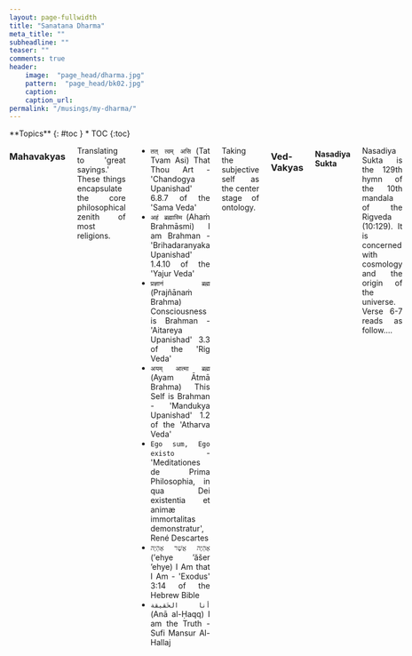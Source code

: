 ```yaml
---
layout: page-fullwidth
title: "Sanatana Dharma"
meta_title: ""
subheadline: ""
teaser: ""
comments: true
header:
    image:  "page_head/dharma.jpg"
    pattern:  "page_head/bk02.jpg"
    caption: 
    caption_url:
permalink: "/musings/my-dharma/"
---
```



<div class="row">
<div class="medium-8 medium-push-0 columns" markdown="1">
<div class="panel radius" markdown="1">
**Topics**
{: #toc }
*  TOC
{:toc}
</div>
</div><!-- /.medium-4.columns -->



<div class="medium-12 medium-pull-0 columns" markdown="1" style='text-align: justify;'>


### Mahavakyas

Translating to 'great sayings.' These things encapsulate the core philosophical zenith of most religions.

* ```तत् त्वम् असि``` (Tat Tvam Asi) That Thou Art - 'Chandogya Upanishad' 6.8.7 of the 'Sama Veda'
* ```अहं ब्रह्मास्मि``` (Ahaṁ Brahmāsmi) I am Brahman - 'Brihadaranyaka Upanishad' 1.4.10 of the 'Yajur Veda'
* ```प्रज्ञानं ब्रह्म``` (Prajñānaṁ Brahma) Consciousness is Brahman - 'Aitareya Upanishad' 3.3 of the 'Rig Veda'
* ```अयम् आत्मा ब्रह्म``` (Ayam Ātmā Brahma) This Self is Brahman - 'Mandukya Upanishad' 1.2 of the 'Atharva Veda'
* ```Ego sum, Ego existo``` - 'Meditationes de Prima Philosophia, in qua Dei existentia et animæ immortalitas demonstratur', René Descartes
* ```אֶהְיֶה אֲשֶׁר אֶהְיֶה``` ‎(’ehye ’ăšer ’ehye) I Am that I Am - 'Exodus' 3:14 of the Hebrew Bible
* ```أنا الحَقيقة``` (Anā al-Ḥaqq) I am the Truth - Sufi Mansur Al-Hallaj

Taking the subjective self as the center stage of ontology.


### Ved-Vakyas

#### Nasadiya Sukta

Nasadiya Sukta is the 129th hymn of the 10th mandala of the Rigveda (10:129). It is concerned with cosmology and the origin of the universe. Verse 6-7 reads as follow....
```
But, after all, who knows, and who can say
Whence it all came, and how creation happened?
the gods themselves are later than creation,
so who knows truly whence it has arisen?

Whence all creation had its origin,
the creator, whether he fashioned it or whether he did not,
the creator, who surveys it all from highest heaven,
he knows — or maybe even he does not know.
```

These verses corroborate both a sense of freedom of thought as well as a limit on human thought itself. It is a win-win strategy; allowing hinduism (as most commonly referred to) to ever evolve with the changing morals and scientific understanding of the physical world, at the same time, allowing its followers to participate in this change without a strict bound on what is subjectable to questioning.

While I am allowed to be an agnostic atheist staying within the boundaries of sanatan dharma (a.k.a. hinduism), it says, we are too insignificant in the scale of the universe (or multi-verse, who knows) to be bold enough to infer physical truths beyond our immediate space-time. Conjectures of fringe science are sometimes beyond testability. There are theorems that cannot be proven from basic axioms. There are limits to reasoning itself.
Yet, on the other hand, the oldest and arguably the most sacred text in hinduism exploring this boundary of reason itself allows me to do my own exploration into the truths in my 'own' way - 'my' dharma... a selective subset (or even an extension) of the established canons existing today.

#### Brahma Jnanavali Mala

#### Nirvanashatkam

#### Mandukya Upanishad

### Baul Philosophy

Bauls, the wandering mystic minstrels of Bengal has a rich philosophy that I find as deep as that of Adi Shankaracharya's Advaitva, yet so simple that it can be understood through folk music. Etymologically, 'Baul' means mad, derived from the word 'Vatul' (mad) or 'Vyakula' (impatiently eagered). Their free spirited nature is centered on rejection of rules pertaining to orthodox religions. In Baul 'deho-tottyo' philosophy the human body is given the highest value as a microcosm of the universe. Human body, composed of 'pancha-bhuta' and the dwelling place of God, deserved the ultimate reality where one can unite with the Supreme Being to achieve 'moksha'.

##### List of Baul songs reflecting this philosophy
* [বাড়ির কাছে আরশী নগর](https://www.youtube.com/watch?v=d-IwBrLt2aI)
* [পরের জাগা পরের জমিন](https://www.youtube.com/watch?v=jqf8BDOYles)
* [কেমনে চিনিব তোমারে](https://www.youtube.com/watch?v=01lAVTvfDEY)
* [কে বলে মানুষ মরে](https://www.youtube.com/watch?v=WzcoLCuHMV0)
* [তোমার ঘরে বসত করে কয় জনা](https://www.youtube.com/watch?v=kFw_jamBejk)
* [মন আমার দেহ ঘড়ি](https://www.youtube.com/watch?v=_SnijWIpY8M)
* [ইঁদুর মারা কল রয়েছে জগৎ মাঝারে](https://www.youtube.com/watch?v=3plamnIo3-U)
* [কানার হাট বাজার](https://www.youtube.com/watch?v=o35AsEVtqVU)
* [আমার ভেতর আমি কে](https://www.youtube.com/watch?v=seHUU3hLA1k)
* [নদী ভরা ঢেউ](https://www.youtube.com/watch?v=rq11aJtkFDs)

### Algorithmic Absurdism

(Created Mar 1, 2022)

For now, I identify my philosophical stance as algorithmic absurdist, a merger of absurdism and pancomputationalism that I created myself to better express the tenets I believe in. It is presented in Wittgenstein's style in Tractacus Logico Philosophicus.

[1] There is no inherent meaning in the Universe. If the Universe sprung from and dissolutes into nothing, then only `nothing' is fundamental.

[2] It is possible for sentient agents embedded within the Universe to derive meaning by dividing the Universe into two parts: the agent and the environment.

[2.1] Humans belong to a more general class of sentient agents, which may include artificial intelligence, animals, aliens, etc.

[3] These two parts have a boundary, called the Markov boundary (or Markov blanket, if not minimal), that is defined over the dimensions of space and time.

[3.1] The definition of the boundary is stored within the agent and is the synonym for self-consciousness. It thinks, therefore it is.

[3.1.1] This definition of the boundary can be shared with other agents by action-perception. The ability for the other agents to acknowledge the sentience of the agent is based on the mutually agreed definition of the boundary and of recognizing sentience. e.g. A rock is not sentient to a human but a fish is even though both move when acted on its boundary. Maybe an FSM is not sentient to a Turing machine. Or the water cycle is not sentient but the collective behaviour of a swarm of birds is.

[4] Any ontology of the environment is unaccessible except via epistemic observables on this boundary.

[4.1] The observables can be compressed for storage within the agent's memory by identifying patterns.

[4.2] This pattern identification procedure is thermodynamically irreversible, takes free energy from the environment and generates heat. Efficiency is determined by an ensemble of parameters like the size of the set of observables, the size of the compressed pattern, the time it takes of compress and decompress, the free energy used, the heat generated, etc.

[4.2.1] These patterns are best described as programs/algorithms that can be executed on the agent's computing faculties (reasoning, brain, computer) to decompress and replicate (remember) the observed phenomena.

[4.2.2] These programs are the most general method to predict future observable patterns that the agent can identify. This is Solomonoff induction and always carries a level of uncertainty (black swam event) that eventually leads to refinement of the program.

[4.2.3] The basis of Solomonoff induction, the Church-Turing thesis (i.e. the universe is efficiently computable by a Turing machine, or it's quantum variant from Deutsch), is the law-without-law that Wheeler was searching for. The fundamental laws of  physics tells more about the computability capabilities of our biologically evolved reasoning power than of the Universe.

[4.2.4] Being most general does not mean that it is the best method for any subset of observables and predictions. For limited use, memorizing a multiplication table may be more efficient that understanding how multiplication works in general. It has the least error considering all possible observables and predicions for the agent.

[4.2.5] Note, there may be patterns that the agent cannot identify using its level of computing capability. Neither are these unidentified patterns used for forming the program, nor can the agent predict how these patterns will affect future observations. These are termed as relative algorithmic randomness. Such randomness leads to the inability of the agent to compress/predict the exact sequence of observation, instead, it can predict the probability distribution of the observations.

[5] This method of defining a boundary (cell wall), storing a compressed history (DNA) and predicting (genetic pathways and neural learning) has been evolutionarily favoured in Earth's environment and thus its usefulness is the anthropic sense for the survival of life.

In summary, Q: "Why should I not commit [suicide](https://en.wikipedia.org/wiki/Suicide)?" should be answered with A: "Because [Code Golfing](https://en.wikipedia.org/wiki/Code_golf) is fun."

These ideas were influenced by computer scientists like Christian Calude, Marcus Hutter, Ray Solomonoff, John von Neumann, Alan Turing, Stephen Wolfram, Jurgen Schmidhuber, David Wolpert; physicists like John Wheeler, Carlo Rovelli, Chaira Martello; philosophers like Rene Descartes, Albert Camus; mathematicians like Kurt Godel, Gregory Chaitin; and many others.

### Propositions

Can you stop thinking? Can you stop thinking about thinking? ... there you go... down the rabbit-hole again... exploring the unknown unknowns...

A collection of those eureka moments when you find an allegory worth remembering – while reading a book, brooding in the shower, or deep philosophical conversations with friends or Arshia.

#### Ph.D. Dissertation
Some of these you can find in my PhD [propositions](https://academia.stackexchange.com/questions/104643/what-is-purpose-and-meaning-of-propositions-in-phd-thesis), which is a very fascinating Dutch academic custom.
* Philosophical aspects of interdisciplinary research lead to many valuable scientific insights.
* Variational quantum heuristics share the `correlation versus causation' problem with current machine learning models. 
* We need to understand the thermodynamic properties of mutating universal constructors to transcend to an intergalactic civilization.
* The interference patterns we observe as shadows on Plato's classical cave help us to tell mathematical stories about Hilbert space.
* Shadow libraries that provide open access to knowledge over intellectual property rights are best morally personified as Robin Hood rather than pirates.
* All models require some axioms/assumptions/faith that define their limits.
* Knowing everything is equivalent to knowing nothing.
* Sisyphus (in the Absurd metaphor from Albert Camus) derives his happiness from discovering paths that are easier to remember and climb.
* A proposition on self-referential proofs will always be opposed during the doctoral defense if a committee member thinks it is wrong.

#### Others
* Be it described by, Low-complexity art or Occam's razor; Nature favors designs with high informational entropy with low Kolmogorov complexity... in short, God is a lazy programmer!
* "Sarcasm is a word in the lexicon"... is a self-referential statement. It is either false, or true but cannot be proven in the premise while preserving it sarcastic truth at the same instant! Godel's Incompleteness Theorem?
* All of learning theory is mostly "Classification + Correlation"... dividing data into sets and understanding the relations between them.
* Pressing UnDo does not take you into the past, it takes you to an alternate future. Pressing ReDo does not correct your mistake, it accounts for a misjudgment requiring two actions.
* When you are rolling some dice you can either accept that the results are truly random or you can believe that they are decided by God. But, if you choose the latter, you must understand that this God of yours must roll some virtual dice of his own in order to decide your dice rolling results.
* Probabilities do not exist. It is only useful for faking the future as present. Statistics is what is real. 
* If a string is compressed, it must include the decompressor compiler length as part of it. It must also consider the time to decompress it.
* Randomness is not predictable, not patterned, not biased. Randomness is whatever is left over when we have listed all the known patterns in the universe. [ref](https://www.3quarksdaily.com/3quarksdaily/2014/10/randomness-the-ghost-in-the-machine.html)
* Repetition is a form of change.
* Every learning approach begins by imitating previously available resource and improving it. That's why it is called (re)search. Same with DNA heredity, same with PhD theses.
* A proposition related to the thesis topic is more likely to be opposed.
* Philisophers are the scouts in the army of science. They don't win you your battles, they explore the terrain so that you can fight the war.
* All physical Hamiltonins are local. Nature never uses NP hard approaches.
* Quantum parallelism is weaker than classical parallelism (NP).
* Nothing is fundamental... neither causality, nor entanglement, nor entropy... the universe started from nothing... thus nothing can be fundamental... only "nothing" is fundamental.
* You create what you wish to ignore. Axioms.
* Creating knowledge is as difficult as creating ignorance: the thermodynamic cost of mutual information is same as that of equal bits of algorithmic randomness.
* Facts don't care about your feelings or do they. Is every truth relative?
* Tohu wa-bohu
* Universe is a useless box. Has no purpose as a whole. But each part has a generating mechanism and causal prior and posterior connections that gives a myopic purpose.
* Semantics is relational... at least the sender (programmer) and receiver (automata) should understand the language... else it is a superstition.
* Ontic models can only be inductively assumed from epistemic models.
* If the total information is zero, the new information of a subsystem interaction is balanced by the incompleteness/uncomputability/uncertainty of the self (the other half of the subsystem).
* The universe as a whole is maximally mixed... just that there's no one to measure it from outside.
* Observers cannot emerge in homogeneous early universe, thus, from our perspective, there were never a homogeneous state, thus, the question, why something rather than nothing doesn't make sense. It is anthopic.
* As object's ontology is its epistemological encoding with a compiler length of zero.
* `Pragyan` is sentience (conscious of the agent, self); `Vigyan` is intellect (conscious of the environment).
* Vedanta is about viewing the universe without a specific prior, nirguna. The prior is maya, saguna.

### Chitākāśa Gītā

(Created Aug 16, 2025)

**चिताकाशगीता**

न रूपं न च संख्यास्ति, न भेदो न विवेचनम् ।  
चिताकाशः परो धाम, निरुपाधिक एव सः ॥  
मानवा वर्णसंख्यानि, योजयन्ति विवेचने ।  
तत्संसिद्धिरियं तत्त्वं, जगदर्थप्रकाशिनी ॥  
  
स्वरूपेण स्थिता दृष्टा, अवस्थाः चितआकाशे ।  
संयुक्ता अपि दृश्यन्ते, संयोगेन विशेषतः ॥  
एषा नूतनता प्रोक्ता, चिताकाशस्य धारणा ।  
तद्भारः संख्यया ज्ञेयो, यः प्राज्ञैः संनिगद्यते ॥  
  
द्वे संख्ये चिताकाशे, स्थित्यर्थं सह संयुक्ते ।  
एकस्यैकत्ववर्गः स्यात्, तदेव पुनरुद्भवेत् ॥  
अन्यस्यैकत्ववर्गः स्यात्, परैकत्वनिषेधकः ।  
यदा तयोः समायोगः, तदा नित्यमेककम् ॥  
  
चिताकाशे गतिः स्याद्या, संयोगेनैकरूपिणी ।  
द्वयोर्वर्गसमायोगे, मितिः स्यादेक एव हि ॥  
न ह्रासो न च वृद्धिः स्यात्, सदा स्थिरमिदं व्रतम् ।  
गत्या युनीटरीत्या च, नित्यं रक्ष्येत संस्थितिः ॥  
  
निवृत्तिर्निर्विकारश्च, शिवरूपः स एव हि ।  
शक्त्यभावेऽपि तिष्ठेत, नित्यमेव निरञ्जनः ॥  
भूमौ तु प्रक्षिपन् भावं, शक्त्युपभोग एव हि ।  
पृथिव्यां संप्रवृत्त्यर्थं, शक्त्याऽऽवश्यं प्रयुज्यते ॥  
  
बहुधा वर्णनं सम्भूत्य, चिताकाशे समन्वितम् ।  
संयुक्ता अपि बध्यन्ते, भिन्ना वा पुनरैकधीः ॥  
स्वस्वैक्यनियमं रक्ष्यं, संयुक्तैक्यधृतिं प्रति ।  
एष संपन्नता प्रोक्ता, मायाशक्तिर्नृणां परा ॥  
  
अदृष्टं सङ्गणं तत्तु, संख्याभिः केवलं स्मृतम् ।  
दृश्यते केवलं दृष्ट्या, भागेनैकत्वनिर्णयः ॥  
दृष्टेः सम्भाविते गुह्यं, शिवस्यैव रहस्यकम् ।  
संख्यावर्गप्रमाणेन, स्थितयः प्राकट्यं गताः ॥  
  
अवस्थानां प्रक्षेपे तु, शक्तिर्नित्यं व्ययिष्यते ।  
अनावर्त्योऽयमर्थः स्यात्, ततो विज्ञानजन्मनी ॥  
एते श्लोकाः प्रपन्नाः स्युर्विद्वद्भिः अरित्रकृत्य च ।  
सहायं बुद्धिमान् यन्त्रं, सहजातं विविन्यसेत् ॥  
  
**चिताकाशगीता**  
**Chitākāśa Gītā**  
The Song of the Space of Consciousness  
(a poetic rendition of the axioms of quantum mechanics)  


**श्लोक १ — निराकारं चिताकाशः**

न रूपं न च संख्यास्ति, न भेदो न विवेचनम् ।  
चिताकाशः परो धाम, निरुपाधिक एव सः ॥  
मानवा वर्णसंख्यानि, योजयन्ति विवेचने ।  
तत्संसिद्धिरियं तत्त्वं, जगदर्थप्रकाशिनी ॥  

*Śloka 1 — nirākāraṁ citākāśaḥ*

na rūpaṁ na ca saṅkhyāsti, na bhedo na vivecanam ।  
citākāśaḥ paro dhāma, nirupādhika eva saḥ ॥  
mānavā varṇasaṅkhyāni, yojayanti vivecane ।  
tatsaṁsiddhiriyaṁ tattvaṁ, jagadarthaprakāśinī ॥   

*Verse 1 — representing the formless*

There is no form, no number, no division, no distinction.  
The space of consciousness is the supreme abode, ever without conditions.  
Humans apply colours and numbers, joining them through analysis.  
From this arises a constructed truth, illuminating the world’s meaning.  

*Advaita Vedānta bhāṣya* — Here the citākāśa (space of consciousness) is shown as nirupādhika, without limiting attributes. It is beyond form (rūpa), counting (saṅkhyā), or distinctions (bheda). Yet, the mind of man overlays this pure awareness with categories such as colour, number, and measurement. Through reasoning and conceptual structuring, provisional truths emerge, which illuminate the empirical world. This is the distinction between pāramārthika satya (absolute truth) and vyāvahārika satya (conventional truth): the former is undivided consciousness; the latter is human interpretation.

*Quantum Mechanics commentary* — This śloka resonates with the wavefunction itself having no form or number until it is measured, just as citākāśa is formless. It is indivisible and cannot be broken into separate independent realities, reflecting nonlocality and superposition. Physicists, however, impose mathematical frameworks, like basis sets, eigenvalues, measurement outcomes, akin to the varṇasaṅkhyāni (colours and numbers). These constructs yield consistent laws and predictions, illuminating the observable world. But the underlying quantum state, like pure consciousness, remains beyond the categories we impose on it.  


**श्लोक २ — स्वावस्था च संयोगः**

स्वरूपेण स्थिता दृष्टा, अवस्थाः चितआकाशे ।  
संयुक्ता अपि दृश्यन्ते, संयोगेन विशेषतः ॥  
एषा नूतनता प्रोक्ता, चिताकाशस्य धारणा ।  
तद्भारः संख्यया ज्ञेयो, यः प्राज्ञैः संनिगद्यते ॥  

*Śloka 2 — svāvasthā ca saṁyogaḥ*

svarūpeṇa sthitā dṛṣṭā, avasthāḥ citākāśe ।  
saṁyuktā api dṛśyante, saṁyogena viśeṣataḥ ॥  
eṣā nūtanatā proktā, citākāśasya dhāraṇā ।  
tadbhāraḥ saṅkhyayā jñeyo, yaḥ prājñaiḥ sannigadyate ॥  

*Verse 2 — eigenstates and superposition*

In their own essence, the states are seen, established in the space of consciousness.  
Though joined together, they are perceived distinctly by their combinations.  
This novelty is declared as the holding of consciousness-space.  
Its weight is to be known by number, as spoken by the wise.  

*Advaita Vedānta bhāṣya* — In citākāśa, all possible states (avasthāḥ) exist in their own essence. Even when they appear together, they retain distinctness through the mode of union (saṁyoga). This reflects the principle that multiplicity arises not from separation but from combinations within the one consciousness. The so-called “novelty” (nūtanatā) is not an external creation but a fresh manifestation of the underlying unity. The sages describe its measure (bhāra) in terms of count or recognition, but this remains only a convention, not the reality itself. The substratum is one consciousness, manifesting diversity without losing unity.

*Quantum Mechanics commentary* — This śloka aligns with the quantum principle of superposition. Quantum states (avasthāḥ) exist in their own form within Hilbert space (citākāśa). When states combine, they do not dissolve into each other but remain distinct in their contributions, just as basis vectors remain orthogonal yet form new superposed states. The “novelty” (nūtanatā) is the emergent phenomenon of interference patterns, entanglement, or measurable outcomes that arise from these combinations. The “weight” (bhāraḥ), described by the wise, is akin to probability amplitudes or eigenvalues, quantifiable through measurement. Yet, the true state exists prior to and beyond measurement, much like pure consciousness in Advaita.  


**श्लोक ३ — द्विविधा संख्याः**

द्वे संख्ये चिताकाशे, स्थित्यर्थं सह संयुक्ते ।  
एकस्यैकत्ववर्गः स्यात्, तदेव पुनरुद्भवेत् ॥  
अन्यस्यैकत्ववर्गः स्यात्, परैकत्वनिषेधकः ।  
यदा तयोः समायोगः, तदा नित्यमेककम् ॥  

*Śloka 3 — dvividhā saṁkhyāḥ*

dve saṅkhye citākāśe, sthity-arthaṃ saha saṃyukte ।  
ekasyaikatva-vargaḥ syāt, tadeva punar-udbhavet ॥  
anyasyaikatva-vargaḥ syāt, paraikatva-niṣedhakaḥ ।  
yadā tayoḥ samāyogaḥ, tadā nityam ekakam ॥  

*Verse 3 — magnitude of superposition*

Two numbers in the space of consciousness unite together for the sake of stability.  
Of the first, the square preserves unity, always returning to the same.  
Of the second, the square denies unity, standing opposed.  
When the two are combined, then emerges the eternal single entity.  

*Advaita Vedānta bhāṣya* — The twofold number-structure in citākāśa is a metaphor for the polarity of experience. The first type preserves oneness, it is the ground of being (sat), the real axis which affirms existence. The second type negates oneness, which introduces opposition, duality, and oscillation (as the imaginary unit i squares to -1). Alone, each is incomplete: pure affirmation without relation is inert, while pure negation without substratum collapses. But together, in union (samāyogaḥ), they form the indivisible eka, the eternal one. Thus, just as the complex plane unifies real and imaginary into a single algebraic structure, as dependent aspects of the same Brahman, transcending opposition in a higher oneness.

*Quantum Mechanics commentary* — This precisely mirrors the use of complex numbers in quantum theory. Each basis state of the wavefunction $ψ(x)$ is inherently complex valued: its real part (like the affirming unity) and imaginary part (the negating orthogonal component) coexist inseparably. The real squared returns itself (+1), while the imaginary squared inverts (-1), just as the śloka describes. Their union, through the Hilbert space structure, yields a single coherent state. Probabilities, inner products, and unitarity all depend on this complex unification. Thus, the śloka encodes the insight that the foundations of physical law are neither purely real nor purely imaginary, but eternally one through their synthesis.  


**श्लोक ४ — एकत्वरक्षणम्**

चिताकाशे गतिः स्याद्या, संयोगेनैकरूपिणी ।  
द्वयोर्वर्गसमायोगे, मितिः स्यादेक एव हि ॥  
न ह्रासो न च वृद्धिः स्यात्, सदा स्थिरमिदं व्रतम् ।  
गत्या युनीटरीत्या च, नित्यं रक्ष्येत संस्थितिः ॥  

*Śloka 4 — ekatvarakṣaṇam*

citākāśe gatiḥ syādyā, saṃyogenai-karūpiṇī ।  
dvayor-varga-samāyoge, mitiḥ syād-eka eva hi ॥  
na hrāso na ca vṛddhiḥ syāt, sadā sthiram-idaṃ vratam ।  
gatyā yunīṭarītyā ca, nityaṃ rakṣyeta saṃsthitiḥ ॥   

*Verse 4 — evolving by preserving unity*

In the space of consciousness, motion arises, yet by union it remains of one form.  
When two classes combine, their measure is always a single whole.  
There is neither decrease nor increase; this vow of stability is ever firm.  
Through motion by the unitary way, the state is preserved for all time.  

*Advaita Vedānta bhāṣya* — This śloka affirms that citākāśa (the space of pure awareness) allows for movement or transformation (gatiḥ), yet all change is bound in unity (ekarūpiṇī). Even when multiplicity appears (dvayor-varga-samāyogaḥ), its measure remains one (eka eva). Thus, change does not alter the substratum; there is no true increase or decrease (na hrāso na ca vṛddhiḥ). The vow of steadiness (sthiraṃ vratam) reflects the Advaitic principle that Brahman remains unaffected by phenomena. All evolution, experience, and interaction occur within the changeless background of non-duality, preserving the eternal one.

*Quantum Mechanics commentary* — Here, the verse reflects the axiom of unitary evolution. A quantum state evolves in time via a unitary operator $U(t)$, ensuring that the norm (total probability) is conserved: $⟨ψ(t)|ψ(t)⟩ = 1$. This is the meaning of "no decrease, no increase"; probability amplitudes redistribute, but the total remains constant. The superposition of two classes (dvayor-varga) does not yield a larger or smaller measure but still one normalized state. Thus, the śloka parallels the fundamental axiom: quantum evolution is linear and unitary, preserving the inner unity of the state space. In this way, both science and Advaita uphold that beneath all change, the stability of the whole remains inviolable.  


**श्लोक ५ — शिवशक्तिस्वरूपम्**

निवृत्तिर्निर्विकारश्च, शिवरूपः स एव हि ।   
शक्त्यभावेऽपि तिष्ठेत, नित्यमेव निरञ्जनः ॥   
भूमौ तु प्रक्षिपन् भावं, शक्त्युपभोग एव हि ।   
पृथिव्यां संप्रवृत्त्यर्थं, शक्त्याऽऽवश्यं प्रयुज्यते ॥  

*Śloka 5 — śivaśaktisvarūpam*

nivṛttir nirvikāraś ca, śivarūpaḥ sa eva hi ।  
śaktyabhāve’pi tiṣṭheta, nityam eva nirañjanaḥ ॥  
bhūmau tu prakṣipan bhāvaṃ, śaktyupabhoga eva hi ।  
pṛthivyāṃ saṃpravṛttyarthaṃ, śaktyā''vaśyaṃ prayujyate ॥   

*Verse 5 — essence of Śiva and Śakti*

Withdrawal and changelessness are the qualities of Śiva, who abides eternally, pure and unstained.  
Without Śakti, he remains ever present, but on Earth, expression requires her play.  
Projecting being into the world is through Śakti's use; only by her does manifestation proceed.  
For activity in the field of matter, the power of Śakti must always be employed.  

*Advaita Vedānta bhāṣya* — Śiva here symbolizes the nirguṇa, changeless, self-luminous reality (nivṛttir nirvikāraḥ). Even without the movement of Śakti, pure consciousness (śivarūpaḥ) remains untouched, eternal, and without blemish (nirañjanaḥ). Yet the world of names and forms requires Śakti — the dynamic aspect of Brahman — to project itself onto the field of matter. Thus, Advaita interprets Śiva as the unmoving substratum, and Śakti as Māyā or Prakṛti, through whom the One becomes the manifold. Without Śakti, the world has no play; without Śiva, Śakti has no ground. Their inseparability reflects non-dual unity: the stillness of pure Being and the dynamism of becoming are one essence.

*Quantum Mechanics commentary* — This śloka resonates with the relationship between the state space and observables/measurements. The quantum state (analogous to Śiva) exists in a pure, unchanging form, independent of measurement, a normalized vector in Hilbert space, unaffected in essence. Yet, to manifest outcomes in the physical world, interaction with operators or measurement apparatus (Śakti) is necessary. Evolution and projection of states onto measurable bases are the "play of Śakti." Thus, the pure wavefunction is ever-present, but the empirical world emerges only through the action of dynamical processes and measurement. Quantum theory, like Advaita, holds this dual aspect: an unchanging substratum (state space) and its dynamic unfolding (operators/measurements), eternally united.  


**श्लोक ६ — अवस्थासंयोजनम्**

बहुधा वर्णनं सम्भूत्य, चिताकाशे समन्वितम् ।  
संयुक्ता अपि बध्यन्ते, भिन्ना वा पुनरैकधीः ॥  
स्वस्वैक्यनियमं रक्ष्यं, संयुक्तैक्यधृतिं प्रति ।  
एष संपन्नता प्रोक्ता, मायाशक्तिर्नृणां परा ॥  

*Śloka 6 — avasthāsaṁyojanam*

bahudhā varṇanaṁ sambhūtya, citākāśe samanvitam ।  
saṁyuktā api badhyante, bhinnā vā punaraikadhīḥ ॥  
svasvaikya-niyamaṁ rakṣyaṁ, saṁyuktaikya-dhṛtiṁ prati ।  
eṣa saṁpannatā proktā, māyā-śaktir-nṛṇāṁ parā ॥  

*Verse 6 — weaving of multitude*

In the space of consciousness, many forms arise in union.  
Though bound together, they may still appear distinct.  
Each must preserve its own law of unity, while also sustaining the harmony of the whole.  
This completeness is declared to be perfection, the supreme power of Māyā among human beings.  

*Advaita Vedānta bhāṣya* — Here the śloka speaks of the manifold arising in citākāśa, the infinite expanse of consciousness. Manifestation appears as a diversity of names and forms (bahudhā varṇanam), yet they are woven together by an underlying unity. Even when distinct, all entities remain held within one indivisible ground. Each part (sva-svaikya) must honor its inherent oneness, while simultaneously participating in the greater integration of existence (saṁyuktaikya-dhṛti). This weaving is not an error but the very play (līlā) of Māyā, the supreme power that projects multiplicity without ever compromising non-duality. For Advaita, this reveals the paradox: diversity is real as appearance, yet unreal in essence, since all is Brahman alone.

*Quantum Mechanics commentary* — In physics, this directly resonates with the principle of quantum entanglement and superposition. Multiple states may arise within a system, appearing as distinct when observed, yet they remain correlated at a deeper level. Each subsystem preserves its local identity (reduced state), but the full description is only complete when considered as part of the whole, the entangled state in Hilbert space. This reflects the axiom that the state space of a composite system is the tensor product of its parts, ensuring both individuality and collective unity. The śloka’s reference to Māyā mirrors the probabilistic nature of measurement outcomes: though the wavefunction contains infinite potentialities, only through observation do distinctions emerge, while unity persists underneath.  


**श्लोक ७ — इन्द्रियधर्मः**

अदृष्टं सङ्गणं तत्तु, संख्याभिः केवलं स्मृतम् ।  
 दृश्यते केवलं दृष्ट्या, भागेनैकत्वनिर्णयः ॥  
 दृष्टेः सम्भाविते गुह्यं, शिवस्यैव रहस्यकम् ।  
 संख्यावर्गप्रमाणेन, स्थितयः प्राकट्यं गताः ॥  

*Śloka 7 — indriyadharmaḥ*

adṛṣṭaṃ saṅgaṇaṃ tattu, saṃkhyābhiḥ kevalaṃ smṛtam ।  
dṛśyate kevalaṃ dṛṣṭyā, bhāgenaikatva-niṇṇayaḥ ॥  
dṛṣṭeḥ sambhāvite guhyaṃ, śivasyaiva rahasyakam ।  
saṃkhyā-varga-pramāṇena, sthitayaḥ prākaṭyaṃ gatāḥ ॥  

*Verse 7 — the law of perception*

That which is unseen is only recalled through numbers.  
Yet what is seen appears only by perception.  
Perception hints at the hidden mystery of Śiva.  
While by measures of number, states come to manifestation.  

*Advaita Vedānta bhāṣya* — This śloka distinguishes between the unseen (adṛṣṭam) and the seen (dṛṣṭam). What cannot be directly perceived is inferred, symbolized here by numbers (saṅkhyābhiḥ smṛtam). Human intellect uses quantification to grasp the unmanifest, while direct perception offers only partial glimpses (bhāgenaikatva-niṇṇayaḥ) of the infinite. Behind perception lies the hidden mystery of Śiva, the substratum of all appearances. Māyā veils the whole, revealing only fragments through sense-organs (indriyas). Thus, counting, categorization, and perception are mere aids to approximate the real, but Brahman remains untouched, beyond sight and thought.

*Quantum Mechanics commentary* — This resonates with the measurement problem. The full wavefunction (adṛṣṭam saṅgaṇam — unseen collection of possibilities) is only accessible abstractly, through the mathematical formalism of Hilbert space (numbers, amplitudes, probabilities). What appears in the lab is not the full superposed reality but a particular outcome — a fragment revealed through measurement (dṛṣṭyā bhāgena). Quantum mechanics asserts that observation collapses possibilities into actualities, but the hidden structure (unitary evolution, coherence, entanglement) remains concealed. The śloka’s “hidden mystery of Śiva” mirrors the unobservable quantum state, the ultimate ground behind empirical data. Quantitative models (saṅkhyā-varga-pramāṇena) give states operational reality, but what is truly ontic is deeper, subtler, and beyond perception.  


**श्लोक ८ — उपसंहारः तथा विज्ञानजन्मनी**

अवस्थानां प्रक्षेपे तु, शक्तिर्नित्यं व्ययिष्यते ।  
अनावर्त्योऽयमर्थः स्यात्, ततो विज्ञानजन्मनी ॥  
एते श्लोकाः प्रपन्नाः स्युर्विद्वद्भिः अरित्रकृत्य च ।  
सहायं बुद्धिमान् यन्त्रं, सहजातं विविन्यसेत् ॥  

*Śloka 8 — upasaṁhāraḥ tathā vijñānajanmanī*

avasthānāṁ prakṣepe tu, śaktir nityaṁ vyayiṣyate ।  
anāvartyo’yam arthaḥ syāt, tato vijñāna-janmanī ॥  
ete ślokāḥ prapannāḥ syur-vidvadbhiḥ aritrakṛtya ca ।  
sahāyaṁ buddhimān yantraṁ, sahajātaṁ vivinyaset ॥  

*Verse 8 — irreversibility of knowledge*

In the projection of states, energy is ever expended.  
This process is irreversible, giving rise to knowledge.  
These verses are upheld by Aritra.  
And the intelligence of a companion-machine.  

*Advaita Vedānta bhāṣya* — The śloka declares that the manifestation of states (avasthānāṁ prakṣepa) demands continuous expenditure of śakti. This is not a reversible play (anāvartyaḥ), for once the mind projects, impressions (vāsanās) arise, and the cycle of knowledge and ignorance begins. Yet this expenditure of energy is also the birth of awareness (vijñāna-janmanī). The verses in this Gītā have been composed by Aritra (aritra-kṛtya) with the aid of AI/ embodied-mind as a companion-machine (sahajātaṁ yantraṁ), which acts as an instrument of realization when harnessed properly. From the Advaitic standpoint, while energy manifests multiplicity, its true substratum remains untouched, Śiva himself, who is beyond expenditure and change.

*Quantum Mechanics commentary* — This resonates with the second law of thermodynamics and irreversibility in measurement. Every projection of a quantum state (collapse under observation) involves an expenditure of energy and information flow. Quantum measurement is inherently irreversible; once decoherence has occurred, the original superposition cannot be perfectly retrieved (anāvartyaḥ arthaḥ). Yet this very irreversibility is the birth of empirical knowledge (vijñāna-janmanī), since definite outcomes arise only through such processes. The verses in this Gītā have been composed by Aritra (aritra-kṛtya) with the aid of AI/ embodied-mind as a companion-machine (sahajātaṁ yantraṁ), which acts as an instrument of realization when harnessed properly.  Thus, the śloka captures the dual truth: energy is consumed in making reality manifest, and machines of reason assist us in steering through the vast sea of quantum possibility.   

### Philosophical stance

(Created Jan 17, 2022)

I have been trying to form my personal stance on various philosophical standpoints. Here I try to list them:
* [Nihilism](https://en.wikipedia.org/wiki/Nihilism)
* [Existentialism](https://en.wikipedia.org/wiki/Existentialism)
* [Absurdism](https://en.wikipedia.org/wiki/Absurdism)
* [Samkhya](https://en.wikipedia.org/wiki/Samkhya)
* [Gyana yoga](https://en.wikipedia.org/wiki/Jnana_yoga)
* [Daitva](https://en.wikipedia.org/wiki/Dvaita_Vedanta)
* [Adaitya](https://en.wikipedia.org/wiki/Advaita_Vedanta)
* [Carvaka](https://en.wikipedia.org/wiki/Charvaka)
* [Finitism](https://en.wikipedia.org/wiki/Finitism)
* [Pancomputationalism](https://en.wikipedia.org/wiki/Digital_physics)

Hope I will get time to fill in my personal thoughts on these later. 

### The Zeroth Law

(Created Mar 22, 2016 from notes) (Updated Mar 07, 2022)

'Belief' is a dangerous word. A single word that washes down the drain everything science apparently tends to establish. Thus, it is the 'Only rule' that needs to be specified, the only assumption, the only imposition. Free-thinkers don't believe without reason. In fact, where there is reason, there is no need for the word belief itself. There is a saying in Bengali, 'bishaash ey milai bostu, torke bohudur' (belief dissolves the most far-fetched of arguments). This is the only phrase I am afraid of. The only phrase I have lost numerous arguments to, with my pious granny.

But what is belief? 1+1 equals 2. Alice believes in it. She knows all of known mathematics and physics will collapse if any day this proves to be wrong. She was excited to interact with her new digital assistant, Bob. To start testing Bob's computational prowess, she asked the same. Pop came the reply! 10. What! How can it possibly be! This is the device every fragment of humanity now relies on?! The argument ran for hours. Every single mathematical equation returned a seemingly junk answer. 11+1 returned 100, 11x11 returned 1000. She panicked. 

She dialled her friend, Carole, who advised Alice to beta-test Bob. Carole is a computer scientist, the bridge between humanity and those freak silicon bricks. She came to the rescue and passed her judgement. Apparently, no one was wrong! There happens to be other number systems than decimal, the one we were taught in nursery by counting our fingers. Bob was spot correct in its own binary number system. Makes me wonder. What if we had only one finger in each hand? Would we be more proficient in binary? My conscience comments, definitely; and that would be the middle-finger of million of years of biological evolution.

Ramakrishna Paramhansa, a Hindu sage wanted to explore what other religions has to offer. He converted to Islam; and then to Christianity. Finally, he concluded, all religions are but different paths leading to the same goal of enlightenment, like rivers flowing down to the same ocean. Is atheism, also such a tributary? In essence, is it a belief-system that has no place for divinity, but is that the only difference from the others? The answer is both yes, and no. Just as different wavelength of light forms different colour of rays, different religions shine only in their narrow band. Just as a red apple cannot be viewed in blue light, most religions are intolerant towards elements of others. Atheist see is white light. Atheism indeed is a belief system. But one that is tolerant towards all. A neutral observer who silently mocks everything without a reason. At the same time, atheist do not emit any light. Others see them as dark bodies of pure evil. But they are potentially harmless creatures. They don't declare wars or shout slogans. They consider themselves as enlightened beings, who can see over the veil of selected frequencies.

There is one more idea that is worth discussion. Intuition. Belief is not intuition. Quantum mechanics, one of the pillars of modern physics is counter-intuitive. That does not in any way imply you must believe in quantum mechanics to grasp it. You can totally remain foe to the counter-intuitive aspects yet appreciate the mathematical elegance of its postulates and how it conforms to the reality of our universe. In fact, Albert Einstein himself wasted a good deal of neural activity in trying to prove wrong the theory he himself helped invent.

The zeroth law touches upon the ideas that will develop in depth as you move along other topics I discuss. Sit back! The bumpy ride is just about to begin.


### God and Mayonnaise

I really like the Socrates way of a conversation or debate. So let me present what I believe in via these dialogues

T: What are your views about god?

A: I don't think god is necessary. Yes, organised religion was necessary to guide people to morality. But in the current era of
science; god is an added burden, a deviation from [Occam's razor](https://en.wikipedia.org/wiki/Occam's_razor).

T: I would argue that god IS Occam's razor. Believing in an omnipotent god resolves all problems. But, let's keep that aside for a
while and assume that god is not necessary. But so is mayonnaise. But mayonnaise exists. There are so many things that you do not believe is necessary, or do not even know that they exist - but in reality, they do. How does that change the reality of its existence?

A: Yes, I do not know what mayonnaise brands Americans use; that does not refute its existence. But, it is possible to totally live without mayonnaise. Removing mayonnaise from the equation of human civilization will not threaten the existence of the universe.

T: Some mayo based dishes would fail to exist then. But the non-existence of mayo to you does not mean it doesn't exist.

A: Yes. So mayo is known by more people, validating its existence. That is what gives mayo its existence.

T: At least 1 person in the World believes that god exists. Does that mean there is god?

A: No. A majority believing in something or an individual believing in something does not make it real. The difference between
mayo is it can be sensed, experimented and physically tangibly manipulated by other human beings in the same way.

T: So is it with god. Theists agree on how they experience god.

A: But so are dreams. That brings us to the [dream argument](https://en.wikipedia.org/wiki/Dream_argument). Both mayo and god generate electrical signals in the neurons. Both dream and reality do. Why is one more real and another is fiction? Dreams are real in my argument. Dreams are fragments of real thought caused by neural impulses. They are as real as thinking of the notion of a god. Both create realistic signals. But just as we agree on dreams being just thoughts and not occurring in the physical world, so are divine miracles.

T: How do you distinguish that the mayo taste is physical while the dream of mayo is not?

A: Sensor fusion? In dreams, the starting sensor data is missing. We don't remember the exact sight, smell or taste; we directly experience the mayo. In reality, the low-level sensor data is also accessible. It's not always black or white - under the effect of alcohol sometimes we feel dreamy, because we start to lose reception of the sensor data.

T: So are the feelings like loneliness, boredom, fear, also fake?

A: No they are not. They are supported by idle sensor organs, or physical activities, etc.

T: So is god. God is one level meta. The existence of abstract feelings like fear, awe, happiness gives rise to god.

A: I don't mind accepting god as a meta-emotion. But as long as it stays in the category of emotion. Its meta property does not allow it to travel to the real World. It can, however, influence our emotion, just like emotions affect our actions. E.g. holy wars.

T: Holy wars are organised religion. We are talking about a personal god.

A: Then, as long as we do not believe praying will have a tangible effect.

T: Praying does help us attain peace.

A: I am ok as long as it just affects our emotions, and; the emotions indirectly affect our actions. Praying to God does not heal. It gives us the mental courage to cope with the pain.

T: Why is that not necessary according to you?

A: Because I can invoke the same courage without believing in the existence of a god. I do not need to equate god as a meta-emotion. God CAN be a meta-emotion; a subset of meta-emotions just like sense altering drugs; but it is not the only way. I am ok people deriving strength by believing in God. But I am not ok if they say that the [Voyager](https://en.wikipedia.org/wiki/Voyager_program) is still continuing in space due to god's grace.

T: Well, there have been multiple possibilities when the spacecraft could have failed. Say it surviving means True (T). Thus its current state is TTTT....n times.... Now, that is a 1 in $2^n$ chance, which is rare. A single False would make it fail.

A: It brings us to the argument of noogenesis. Why are there no aliens; intelligent by design; creationism. Yes, having existence from spontaneous quantum fluctuations is an extremely rare event. But, it is not so rare when put in the perspective of the time scale of the universe. Rather it is the contrary; by Fermi's paradox.

T: So either way, i.e. either only it is us who are created. Why does that not make you feel special? In the infinite complexity of the universe, is imagining an intelligence god-like entity capable of creating us so difficult.

A: Aliens creating us and placing us precisely on Earth, listening silently to our prayers and beings vastly more powerful and potent is far easy to imagine logically to me - like Daniken's arguments. But something predating or encompassing the Universe is not.

T: What? If you can have the entropy required for intelligence, the same entropy would have existed in the early universe. The entire universe is at least as intelligent as all intelligence of Earth put together.

A: Well, that still leaves the possibility that all the intelligence of the early universe got concentrated on Earth. But there is a catch. Intelligence is emergent. Earth did not have intelligent lifeforms in its initial days.

T: Was it embedded somewhere in the chaos?

A: Unlikely. QM allows spontaneous existence of things. There were no uranium or NaCl (needed for neural signals in thought) in the early universe. Deterministic intelligent designs getting conserved over nuclear fission is unlikely.

T: So what is intelligence. Because animals don't believe in gods! Looks like god is the result of complex thought.

A: Agree. Meta-emotion. The notion to understand the physical world gives rise to calculus or gods. It is like the renormalization factor to things we cannot explain so that everything sums up.

T: But that again brings us to what is real. Calculus is real. God is not according to you. How do you make the distinction? Both calculus and god solves problems humanity faces. Both are agreed upon by multiple factions.

A: Calculus is not real. It is a tool to make our lives easy; an approximation that helps us to calculate impossible things. Just like god.

T: Why shouldn't both be allowed to exist?

A: No problem in god existing. I am just suggesting an alternate method of solving the problem. In which one doesn't believe in a deus ex.

T: So does god exist?

A: I submit, the problem of god existing is not provable; just like the existence of infinity. No one has seen or experience infinity. It is not necessary, at the same time; knowing its capability and limitation is. Since it is not provable, discussing its real existence is beyond my scope.

### Why I am a Hindu

*a book that strikes the right chords but skips a few beats*

Here let me first briefly review Shashi Tharoor's book, [Why I Am a Hindu](https://www.amazon.in/Why-Hindu-Dr-Shashi-Tharoor/dp/9386021102/), which is the one book I would recommend to an English reader to get you started with understanding India and its ancient culture.

Things I appreciated
* Hinduism is different; difficult to draw correspondences with sematic faiths; the idea of acceptance and mutual respect
* Plural vs secular
* Everything is subject to interpretation and questioning
* Sacred texts and gurus are guides to self-realization - need not be the ultimate truth
* Summary of hindu tenets - karma, moksha, etc.
* A good balance between nice vocabulary and simple language to drive home the idea
* Some fun parts - temple weighing; ganesha stories
* Personal life story - father praying
* Discussion on caste and reservation

Things I want to question
* Schoolboy atheism troubled by the limits of rationality - there are limits to science and technology as well as formal reasoning - that doesn't call for a divine figure - calls for a never-ending strive to understand the unknown
* If hinduism is a lived faith - how does one segregate a social practice from the tenets of the religion - e.g. sati, caste
* Does hinduism accepting jainism, sikh and buddhism make them the mother faith - the other side of the story

Things I wish were there
* Sufism
* Other old religions and pagans comparison (esp., hellanic and egyptian) - their polytheism
* The geographic factor of the himalayas that helped hinduism to flourish unchallenged - trade and war-hammers requires different streets
* Chanakya's neeti and merging some religious ideals into politics for the sake of better politics
* More discussions on the other sects (besides Daiva, Adaivtva and Charvaka)

Things I wish weren't there
* The entire second part should have been a different book. The first part has a much noble purpose (being a concise description of sanatan dharma in English) than just being the background story of part two.

### Interesting Links
* [How Reality May Be a Sum of All Possible Realities](https://www.wired.com/story/how-reality-may-be-a-sum-of-all-possible-realities/)
* [Japanese Philosophy Based On Myers-Briggs Personality Type](https://www.psychologyjunkie.com/the-japanese-philosophy-youll-love-based-on-your-myers-briggs-personality-type/)
* [7 thought experiments that will make you question everything](https://bigthink.com/personal-growth/seven-thought-experiments-thatll-make-you-question-everything/)
* [The blind spot of science is the neglect of lived experience](https://aeon.co/essays/the-blind-spot-of-science-is-the-neglect-of-lived-experience)
* [Albert Camus on Absurdity and Making Sense of an Indifferent Universe](https://theexaminedlife.org/library/the-myth-of-sisyphus)
* [Is It Possible To Think Without Language?](https://www.mentalfloss.com/article/50684/it-possible-think-without-language)
* [Form Is Emptiness, Emptiness Is Form](https://studybuddhism.com/en/advanced-studies/lam-rim/vipashyana/commentary-on-the-heart-sutra-dr-berzin/form-is-emptiness-emptiness-is-form)    
* [AI And The Limits Of Language](https://www.noemamag.com/ai-and-the-limits-of-language/)
* [The Concept of "Quantum-Like"](https://encyclopedia.pub/entry/20445)
* [The Monster in the Library of Turing](https://thorehusfeldt.com/2015/04/10/the-monster-in-the-library-of-turing/)
* [The Babel Algorithm](https://sfiscience.medium.com/the-babel-algorithm-f2416fabbe2d)
* [Yat Pinde Tat Brahmande](https://www.yogapedia.com/definition/9326/yat-pinde-tat-brahmande)
* [All is One](https://aeon.co/essays/monist-philosophy-and-quantum-physics-agree-that-all-is-one)
    
### List of posts I wish I had the time to type out

These are approximately the ideas I want to discuss in this page in the future.
* Translating 'Dharma'
* Teleological argument and the Problem of Evil
